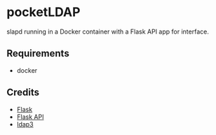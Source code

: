 # pocketLDAP

slapd running in a Docker container with a Flask API app for interface.


## Requirements

* docker


## Credits

* [Flask](https://github.com/pallets/flask)
* [Flask API](https://github.com/flask-api/flask-api)
* [ldap3](https://github.com/cannatag/ldap3)


